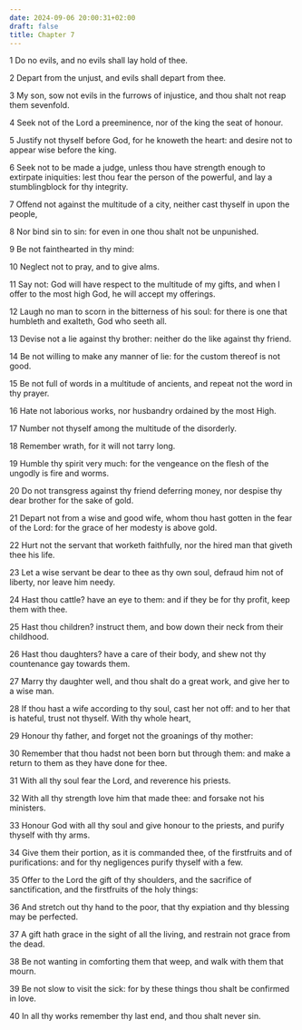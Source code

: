 ```yaml
---
date: 2024-09-06 20:00:31+02:00
draft: false
title: Chapter 7
---
```




1 Do no evils, and no evils shall lay hold of thee.

2 Depart from the unjust, and evils shall depart from thee.

3 My son, sow not evils in the furrows of injustice, and thou shalt not reap them sevenfold.

4 Seek not of the Lord a preeminence, nor of the king the seat of honour.

5 Justify not thyself before God, for he knoweth the heart: and desire not to appear wise before the king.

6 Seek not to be made a judge, unless thou have strength enough to extirpate iniquities: lest thou fear the person of the powerful, and lay a stumblingblock for thy integrity.

7 Offend not against the multitude of a city, neither cast thyself in upon the people,

8 Nor bind sin to sin: for even in one thou shalt not be unpunished.

9 Be not fainthearted in thy mind:

10 Neglect not to pray, and to give alms.

11 Say not: God will have respect to the multitude of my gifts, and when I offer to the most high God, he will accept my offerings.

12 Laugh no man to scorn in the bitterness of his soul: for there is one that humbleth and exalteth, God who seeth all.

13 Devise not a lie against thy brother: neither do the like against thy friend.

14 Be not willing to make any manner of lie: for the custom thereof is not good.

15 Be not full of words in a multitude of ancients, and repeat not the word in thy prayer.

16 Hate not laborious works, nor husbandry ordained by the most High.

17 Number not thyself among the multitude of the disorderly.

18 Remember wrath, for it will not tarry long.

19 Humble thy spirit very much: for the vengeance on the flesh of the ungodly is fire and worms.

20 Do not transgress against thy friend deferring money, nor despise thy dear brother for the sake of gold.

21 Depart not from a wise and good wife, whom thou hast gotten in the fear of the Lord: for the grace of her modesty is above gold.

22 Hurt not the servant that worketh faithfully, nor the hired man that giveth thee his life.

23 Let a wise servant be dear to thee as thy own soul, defraud him not of liberty, nor leave him needy.

24 Hast thou cattle? have an eye to them: and if they be for thy profit, keep them with thee.

25 Hast thou children? instruct them, and bow down their neck from their childhood.

26 Hast thou daughters? have a care of their body, and shew not thy countenance gay towards them.

27 Marry thy daughter well, and thou shalt do a great work, and give her to a wise man.

28 If thou hast a wife according to thy soul, cast her not off: and to her that is hateful, trust not thyself. With thy whole heart,

29 Honour thy father, and forget not the groanings of thy mother:

30 Remember that thou hadst not been born but through them: and make a return to them as they have done for thee.

31 With all thy soul fear the Lord, and reverence his priests.

32 With all thy strength love him that made thee: and forsake not his ministers.

33 Honour God with all thy soul and give honour to the priests, and purify thyself with thy arms.

34 Give them their portion, as it is commanded thee, of the firstfruits and of purifications: and for thy negligences purify thyself with a few.

35 Offer to the Lord the gift of thy shoulders, and the sacrifice of sanctification, and the firstfruits of the holy things:

36 And stretch out thy hand to the poor, that thy expiation and thy blessing may be perfected.

37 A gift hath grace in the sight of all the living, and restrain not grace from the dead.

38 Be not wanting in comforting them that weep, and walk with them that mourn.

39 Be not slow to visit the sick: for by these things thou shalt be confirmed in love.

40 In all thy works remember thy last end, and thou shalt never sin.

